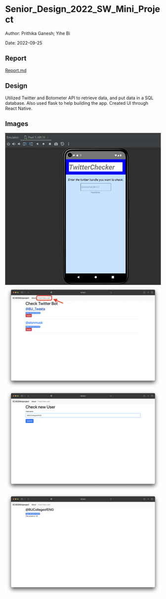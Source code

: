# Senior_Design_2022_SW_Mini_Project

Author: Prithika Ganesh; Yihe Bi

Date: 2022-09-25

## Report
[Report.md](Report.md)

## Design
Utilized Twitter and Botometer API to retrieve data, and put data in a SQL database. Also used flask to help building the app. Created UI through React Native.

## Images
![AndroidUI](images/TwitterCheckerUI_Pic1.PNG)
![Web](images/homecreen.png)
![Web](images/add_user.png)
![Web](images/score.png)
